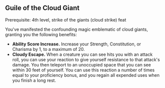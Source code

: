 ## Guile of the Cloud Giant

Prerequisite: 4th level, strike of the giants (cloud strike) feat

You've manifested the confounding magic emblematic of cloud giants, granting you the following benefits:

- **Ability Score Increase.** Increase your Strength, Constitution, or Charisma by 1, to a maximum of 20.
- **Cloudy Escape.** When a creature you can see hits you with an attack roll, you can use your reaction to give yourself resistance to that attack's damage. You then teleport to an unoccupied space that you can see within 30 feet of yourself. You can use this reaction a number of times equal to your proficiency bonus, and you regain all expended uses when you finish a long rest.